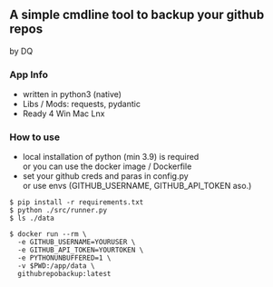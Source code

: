 ## A simple cmdline tool to backup your github repos
by DQ

### App Info
- written in python3 (native)
- Libs / Mods: requests, pydantic
- Ready 4 Win Mac Lnx

### How to use
- local installation of python (min 3.9) is required<br>
or you can use the docker image / Dockerfile
- set your github creds and paras in config.py<br>
or use envs (GITHUB_USERNAME, GITHUB_API_TOKEN aso.)
``` 
$ pip install -r requirements.txt
$ python ./src/runner.py
$ ls ./data
```

```
$ docker run --rm \
  -e GITHUB_USERNAME=YOURUSER \
  -e GITHUB_API_TOKEN=YOURTOKEN \
  -e PYTHONUNBUFFERED=1 \
  -v $PWD:/app/data \
  githubrepobackup:latest